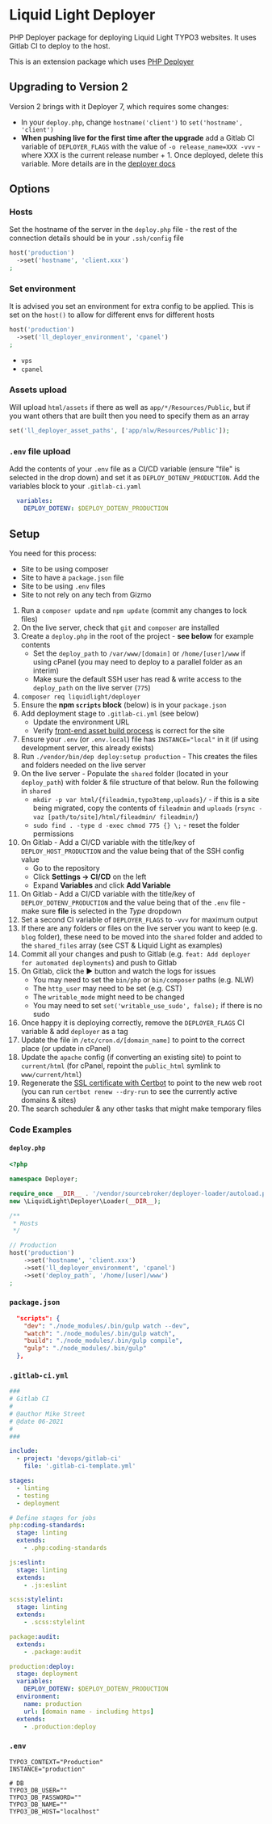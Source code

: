 # Liquid Light Deployer

PHP Deployer package for deploying Liquid Light TYPO3 websites. It uses Gitlab CI to deploy to the host.

This is an extension package which uses [PHP Deployer](https://deployer.org/)

## Upgrading to Version 2

Version 2 brings with it Deployer 7, which requires some changes:

- In your `deploy.php`, change `hostname('client')` to `set('hostname', 'client')`
- **When pushing live for the first time after the upgrade** add a Gitlab CI variable of `DEPLOYER_FLAGS` with the value of `-o release_name=XXX -vvv` - where XXX is the current release number + 1. Once deployed, delete this variable. More details are in the [deployer docs](https://deployer.org/docs/7.x/UPGRADE#step-2-deploy)


## Options

### Hosts

Set the hostname of the server in the `deploy.php` file - the rest of the connection details should be in your `.ssh/config` file

```php
host('production')
  ->set('hostname', 'client.xxx')
;
```

### Set environment

It is advised you set an environment for extra config to be applied. This is set on the `host()` to allow for different envs for different hosts

```php
host('production')
  ->set('ll_deployer_environment', 'cpanel')
;
```

- `vps`
- `cpanel`

### Assets upload

Will upload `html/assets` if there as well as `app/*/Resources/Public`, but if you want others that are built then you need to specify them as an array

```php
set('ll_deployer_asset_paths', ['app/nlw/Resources/Public']);
```

### `.env` file upload

Add the contents of your `.env` file as a CI/CD variable (ensure "file" is selected in the drop down) and set it as `DEPLOY_DOTENV_PRODUCTION`. Add the variables block to your `.gitlab-ci.yaml`

```yaml
  variables:
    DEPLOY_DOTENV: $DEPLOY_DOTENV_PRODUCTION
```

## Setup

You need for this process:

- Site to be using composer
- Site to have a `package.json` file
- Site to be using `.env` files
- Site to not rely on any tech from Gizmo

1. Run a `composer update` and `npm update` (commit any changes to lock files)
2. On the live server, check that `git` and `composer` are installed
3. Create a `deploy.php` in the root of the project - **see below** for example contents
   - Set the `deploy_path` to `/var/www/[domain]` or `/home/[user]/www` if using cPanel (you may need to deploy to a parallel folder as an interim)
   - Make sure the default SSH user has read & write access to the `deploy_path` on the live server (`775`)
4. `composer req liquidlight/deployer`
5. Ensure the **npm `scripts` block** (below) is in your `package.json`
6. Add deployment stage to `.gitlab-ci.yml` (see below)
   - Update the environment URL
   - Verify [front-end asset build process](https://gitlab.lldev.co.uk/devops/gitlab-ci/-/blob/main/jobs/deployment/deployer.deploy.gitlab-ci.yml) is correct for the site
7. Ensure your `.env` (or `.env.local`) file has `INSTANCE="local"` in it (if using development server, this already exists)
8. Run `./vendor/bin/dep deploy:setup production` - This creates the files and folders needed on the live server
9.  On the live server - Populate the `shared` folder (located in your `deploy_path`) with folder & file structure of that below. Run the following in `shared`
    - `mkdir -p var html/{fileadmin,typo3temp,uploads}/` - if this is a site being migrated, copy the contents of `fileadmin` and `uploads` (`rsync -vaz [path/to/site]/html/fileadmin/ fileadmin/`)
    - `sudo find . -type d -exec chmod 775 {} \;` - reset the folder permissions
10. On Gitlab - Add a CI/CD variable with the title/key of `DEPLOY_HOST_PRODUCTION` and the value being that of the SSH config value
    - Go to the repository
    - Click **Settings -> CI/CD** on the left
    - Expand **Variables** and click **Add Variable**
11. On Gitlab - Add a CI/CD variable with the title/key of `DEPLOY_DOTENV_PRODUCTION` and the value being that of the `.env` file - make sure **file** is selected in the _Type_ dropdown
11.  Set a second CI variable of `DEPLOYER_FLAGS` to `-vvv` for maximum output
12. If there are any folders or files on the live server you want to keep (e.g. `blog` folder), these need to be moved into the `shared` folder and added to the `shared_files` array (see CST & Liquid Light as examples)
13. Commit all your changes and push to Gitlab (e.g. `feat: Add deployer for automated deployments`) and push to Gitlab
14. On Gitlab, click the ▶️ button and watch the logs for issues
    - You may need to set the `bin/php` or `bin/composer` paths (e.g. NLW)
    - The `http_user` may need to be set (e.g. CST)
    - The `writable_mode` might need to be changed
    - You may need to set `set('writable_use_sudo', false);` if there is no sudo
15. Once happy it is deploying correctly, remove the `DEPLOYER_FLAGS` CI variable & add `deployer` as a tag
16. Update the file in `/etc/cron.d/[domain_name]` to point to the correct place (or update in cPanel)
17. Update the `apache` config (if converting an existing site) to point to `current/html` (for cPanel, repoint the `public_html` symlink to `www/current/html`)
18. Regenerate the [SSL certificate with Certbot](https://hub.lldocs.dev/sysadmin/debian/ssl-certificates?_highlight=cert#installing-and-generating-ssl-certificate) to point to the new web root (you can run `certbot renew --dry-run` to see the currently active domains & sites)
19. The search scheduler & any other tasks that might make temporary files

### Code Examples

#### `deploy.php`

```php
<?php

namespace Deployer;

require_once __DIR__ . '/vendor/sourcebroker/deployer-loader/autoload.php';
new \LiquidLight\Deployer\Loader(__DIR__);

/**
 * Hosts
 */

// Production
host('production')
	->set('hostname', 'client.xxx')
	->set('ll_deployer_environment', 'cpanel')
	->set('deploy_path', '/home/[user]/www')
;
```

### `package.json`

```json
  "scripts": {
    "dev": "./node_modules/.bin/gulp watch --dev",
    "watch": "./node_modules/.bin/gulp watch",
    "build": "./node_modules/.bin/gulp compile",
    "gulp": "./node_modules/.bin/gulp"
  },
```

### `.gitlab-ci.yml`

```yaml
###
# Gitlab CI
#
# @author Mike Street
# @date 06-2021
#
###

include:
  - project: 'devops/gitlab-ci'
    file: '.gitlab-ci-template.yml'

stages:
  - linting
  - testing
  - deployment

# Define stages for jobs
php:coding-standards:
  stage: linting
  extends:
    - .php:coding-standards

js:eslint:
  stage: linting
  extends:
    - .js:eslint

scss:stylelint:
  stage: linting
  extends:
    - .scss:stylelint

package:audit:
  extends:
    - .package:audit

production:deploy:
  stage: deployment
  variables:
    DEPLOY_DOTENV: $DEPLOY_DOTENV_PRODUCTION
  environment:
    name: production
    url: [domain name - including https]
  extends:
    - .production:deploy
```

### `.env`

```
TYPO3_CONTEXT="Production"
INSTANCE="production"

# DB
TYPO3_DB_USER=""
TYPO3_DB_PASSWORD=""
TYPO3_DB_NAME=""
TYPO3_DB_HOST="localhost"
```
